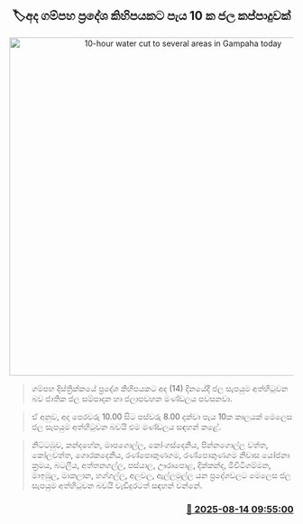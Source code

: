 <p align='center'><b><h2 align='center' title='10-hour water cut to several areas in Gampaha today'>🏷අද ගම්පහ ප්‍රදේශ කිහිපයකට පැය 10 ක ජල කප්පාදුවක්</h2></b></p>
<p align='center'><img src='https://helakuru.sgp1.cdn.digitaloceanspaces.com/esana/images/lib/water-cut-thumb.jpg' width='600' alt='10-hour water cut to several areas in Gampaha today'></p>

> ගම්පහ දිස්ත්‍රික්කයේ ප්‍රදේශ කිහිපයකට අද (14) දිනයේදී ජල සැපයුම අත්හිටුවන බව ජාතික ජල සම්පාදන හා ජලාපවහන මණ්ඩලය පවසනවා.

> ඒ අනුව, අද පෙරවරු 10.00 සිට පස්වරු 8.00 දක්වා පැය 10ක කාලයක් මෙලෙස ජල සැපයුම අත්හිටුවන බවයි එම මණ්ඩලය සඳහන් කළේ.

> නිට්ටඹුව, කන්දහේන, මාපගොල්ල, කෝංගස්දෙනිය, පින්නගොල්ල වත්ත, කෝලවත්ත, ගොරකදෙනිය, රණ්පොකුණගම, රණ්පොකුණගම නිවාස යෝජනා ක්‍රමය, බටලීය, අත්තනගල්ල, පස්යාල, ඌරාපොළ, දික්කන්ද, මිවිටිගම්මන, මාඉඹුල, මාකලාන, හග්ගල්ල, අලවල, ඇල්ලමුල්ල යන ප්‍රදේශවලට මෙලෙස ජල සැපයුම අත්හිටුවන බවයි වැඩිදුරටත් සඳහන් වන්නේ.



<h3 align='right'><a href='https://www.helakuru.lk/esana/p/112690/'>📅 2025-08-14 09:55:00</a></h3>
